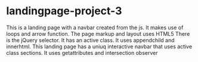# landingpage-project-3
This is a landing page with a navbar created from the js.
It makes use of loops and arrow function. 
The page markup and layout uses HTML5 There is the jQuery selector.
It has an active class. 
It uses appendchild and innerhtml. 
This landing page has a uniuq interactive navbar that uses active class sections.
It uses getattributes and intersection observer

